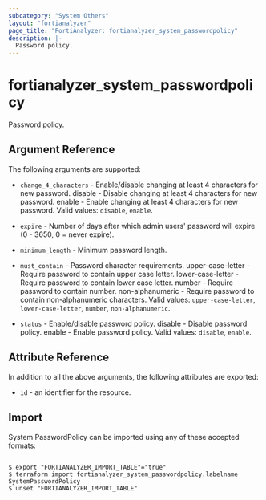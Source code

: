 ```yaml
---
subcategory: "System Others"
layout: "fortianalyzer"
page_title: "FortiAnalyzer: fortianalyzer_system_passwordpolicy"
description: |-
  Password policy.
---
```


# fortianalyzer_system_passwordpolicy
Password policy.

## Argument Reference


The following arguments are supported:


* `change_4_characters` - Enable/disable changing at least 4 characters for new password. disable - Disable changing at least 4 characters for new password. enable - Enable changing at least 4 characters for new password. Valid values: `disable`, `enable`.

* `expire` - Number of days after which admin users' password will expire (0 - 3650, 0 = never expire).
* `minimum_length` - Minimum password length.
* `must_contain` - Password character requirements. upper-case-letter - Require password to contain upper case letter. lower-case-letter - Require password to contain lower case letter. number - Require password to contain number. non-alphanumeric - Require password to contain non-alphanumeric characters. Valid values: `upper-case-letter`, `lower-case-letter`, `number`, `non-alphanumeric`.

* `status` - Enable/disable password policy. disable - Disable password policy. enable - Enable password policy. Valid values: `disable`, `enable`.



## Attribute Reference

In addition to all the above arguments, the following attributes are exported:
* `id` - an identifier for the resource.

## Import

System PasswordPolicy can be imported using any of these accepted formats:
```

$ export "FORTIANALYZER_IMPORT_TABLE"="true"
$ terraform import fortianalyzer_system_passwordpolicy.labelname SystemPasswordPolicy
$ unset "FORTIANALYZER_IMPORT_TABLE"
```

